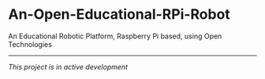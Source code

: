 # An-Open-Educational-RPi-Robot
An Educational Robotic Platform, Raspberry Pi based, using Open Technologies

---
*This project is in active development*

